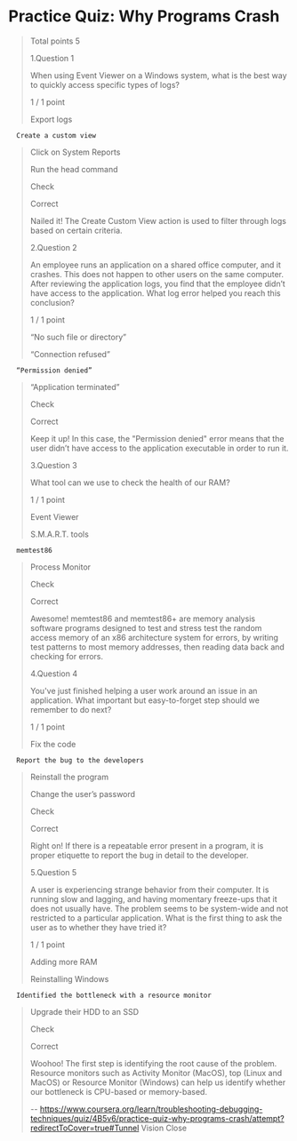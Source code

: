 # Practice Quiz: Why Programs Crash
> 
> Total points 5
> 
>  1.Question 1
> 
> When using Event Viewer on a Windows system, what is the best way to quickly access specific types of logs?
> 
> 1 / 1 point 
> 
>  Export logs 
> 

      Create a custom view 
> 
>  Click on System Reports 
> 
>  Run the head command 
> 
> Check
> 
> Correct
> 
> Nailed it! The Create Custom View action is used to filter through logs based on certain criteria.
> 
>  2.Question 2
> 
> An employee runs an application on a shared office computer, and it crashes. This does not happen to other users on the same computer. After reviewing the application logs, you find that the employee didn’t have access to the application. What log error helped you reach this conclusion?
> 
> 1 / 1 point 
> 
>  “No such file or directory” 
> 
>  “Connection refused” 
> 

      “Permission denied” 
> 
>  “Application terminated” 
> 
> Check
> 
> Correct
> 
> Keep it up! In this case, the "Permission denied" error means that the user didn’t have access to the application executable in order to run it.
> 
>  3.Question 3
> 
> What tool can we use to check the health of our RAM?
> 
> 1 / 1 point 
> 
>  Event Viewer 
> 
>  S.M.A.R.T. tools 
> 

      memtest86 
> 
>  Process Monitor 
> 
> Check
> 
> Correct
> 
> Awesome! memtest86 and memtest86+ are memory analysis software programs designed to test and stress test the random access memory of an x86 architecture system for errors, by writing test patterns to most memory addresses, then reading data back and checking for errors.
> 
>  4.Question 4
> 
> You've just finished helping a user work around an issue in an application. What important but easy-to-forget step should we remember to do next?
> 
> 1 / 1 point 
> 
>  Fix the code 
> 

      Report the bug to the developers 
> 
>  Reinstall the program 
> 
>  Change the user’s password 
> 
> Check
> 
> Correct
> 
> Right on! If there is a repeatable error present in a program, it is proper etiquette to report the bug in detail to the developer.
> 
>  5.Question 5
> 
> A user is experiencing strange behavior from their computer. It is running slow and lagging, and having momentary freeze-ups that it does not usually have. The problem seems to be system-wide and not restricted to a particular application. What is the first thing to ask the user as to whether they have tried it?
> 
> 1 / 1 point 
> 
>  Adding more RAM 
> 
>  Reinstalling Windows 
> 

      Identified the bottleneck with a resource monitor 
> 
>  Upgrade their HDD to an SSD 
> 
> Check
> 
> Correct
> 
> Woohoo! The first step is identifying the root cause of the problem. Resource monitors such as Activity Monitor (MacOS), top (Linux and MacOS) or Resource Monitor (Windows) can help us identify whether our bottleneck is CPU-based or memory-based.
>
> -- https://www.coursera.org/learn/troubleshooting-debugging-techniques/quiz/4B5v6/practice-quiz-why-programs-crash/attempt?redirectToCover=true#Tunnel Vision Close
